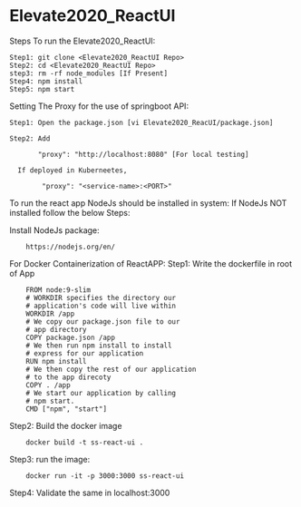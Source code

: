 # Elevate2020_ReactUI
Steps To run the Elevate2020_ReactUI:


    Step1: git clone <Elevate2020_ReactUI Repo>
    Step2: cd <Elevate2020_ReactUI Repo>
    step3: rm -rf node_modules [If Present]
    Step4: npm install
    Step5: npm start

Setting The Proxy for the use of springboot API:

    Step1: Open the package.json [vi Elevate2020_ReacUI/package.json]

    Step2: Add

           "proxy": "http://localhost:8080" [For local testing]

      If deployed in Kuberneetes,

            "proxy": "<service-name>:<PORT>"


To run the react app NodeJs should be installed in system:
If NodeJs NOT installed follow the below Steps:

Install NodeJs package:

        https://nodejs.org/en/



For Docker Containerization of ReactAPP:
Step1: Write the dockerfile in root of App

        FROM node:9-slim
        # WORKDIR specifies the directory our
        # application's code will live within
        WORKDIR /app
        # We copy our package.json file to our
        # app directory
        COPY package.json /app
        # We then run npm install to install
        # express for our application
        RUN npm install
        # We then copy the rest of our application
        # to the app direcoty
        COPY . /app
        # We start our application by calling
        # npm start.
        CMD ["npm", "start"]

Step2: Build the docker image

        docker build -t ss-react-ui .

Step3: run the image:

        docker run -it -p 3000:3000 ss-react-ui

Step4: Validate the same in localhost:3000
